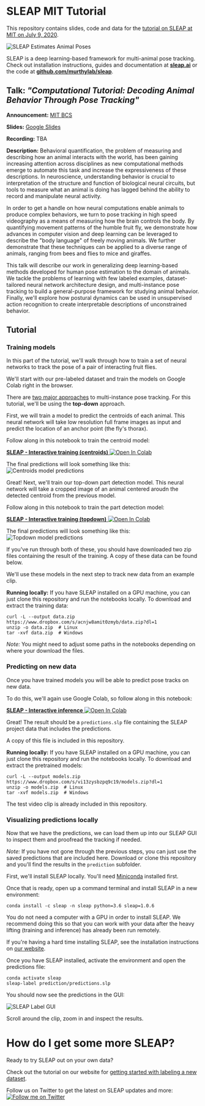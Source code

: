 # SLEAP MIT Tutorial
This repository contains slides, code and data for the [tutorial on SLEAP at MIT on July 9, 2020](http://bcs.mit.edu/news-events/events/computational-tutorial-decoding-animal-behavior-through-pose-tracking).

![SLEAP Estimates Animal Poses](https://sleap.ai/docs/_static/sleap_movie.gif)

SLEAP is a deep learning-based framework for multi-animal pose tracking. Check out installation instructions, guides and documentation at **[sleap.ai](https://sleap.ai)** or the code at **[github.com/murthylab/sleap](https://github.com/murthylab/sleap)**.


## Talk: *"Computational Tutorial: Decoding Animal Behavior Through Pose Tracking"*

**Announcement:** [MIT BCS](http://bcs.mit.edu/news-events/events/computational-tutorial-decoding-animal-behavior-through-pose-tracking)

**Slides:** [Google Slides](https://docs.google.com/presentation/d/1KTeqByttnKNqSJODPPLCn2XYXX5KOcHcPshEKBOOhGM/edit?usp=sharing)

**Recording:** TBA

**Description:** Behavioral quantification, the problem of measuring and describing how an animal interacts with the world, has been gaining increasing attention across disciplines as new computational methods emerge to automate this task and increase the expressiveness of these descriptions. In neuroscience, understanding behavior is crucial to interpretation of the structure and function of biological neural circuits, but tools to measure what an animal is doing has lagged behind the ability to record and manipulate neural activity.

In order to get a handle on how neural computations enable animals to produce complex behaviors, we turn to pose tracking in high speed videography as a means of measuring how the brain controls the body. By quantifying movement patterns of the humble fruit fly, we demonstrate how advances in computer vision and deep learning can be leveraged to describe the "body language" of freely moving animals. We further demonstrate that these techniques can be applied to a diverse range of animals, ranging from bees and flies to mice and giraffes.

This talk will describe our work in generalizing deep learning-based methods developed for human pose estimation to the domain of animals. We tackle the problems of learning with few labeled examples, dataset-tailored neural network architecture design, and multi-instance pose tracking to build a general-purpose framework for studying animal behavior. Finally, we'll explore how postural dynamics can be used in unsupervised action recognition to create interpretable descriptions of unconstrained behavior.

## Tutorial

### Training models

In this part of the tutorial, we'll walk through how to train a set of neural networks
to track the pose of a pair of interacting fruit flies.

We'll start with our pre-labeled dataset and train the models on Google Colab right in
the browser.

There are [two major approaches](https://sleap.ai/index.html#getting-started-with-sleap)
to multi-instance pose tracking. For this tutorial, we'll be using the **top-down**
approach.

First, we will train a model to predict the centroids of each animal. This neural
network will take low resolution full frame images as input and predict the location of
an anchor point (the fly's thorax).

Follow along in this notebook to train the centroid model:

<a href="https://colab.research.google.com/github/talmo/sleap-mit-tutorial/blob/master/notebooks/Interactive_training_(centroids).ipynb" target="_blank">**SLEAP - Interactive training (centroids)** <img src="https://colab.research.google.com/assets/colab-badge.svg" alt="Open In Colab"/></a>

The final predictions will look something like this:
![Centroids model predictions](https://github.com/talmo/sleap-mit-tutorial/blob/master/media/prediction-centroids.png)

Great! Next, we'll train our top-down part detection model. This neural network will
take a cropped image of an animal centered aroudn the detected centroid from the
previous model.

Follow along in this notebook to train the part detection model:

<a href="https://colab.research.google.com/github/talmo/sleap-mit-tutorial/blob/master/notebooks/Interactive_training_(topdown).ipynb" target="_blank">**SLEAP - Interactive training (topdown)** <img src="https://colab.research.google.com/assets/colab-badge.svg" alt="Open In Colab"/></a>

The final predictions will look something like this:
![Topdown model predictions](https://github.com/talmo/sleap-mit-tutorial/blob/master/media/prediction-topdown.png)

If you've run through both of these, you should have downloaded two zip files containing
the result of the training. A copy of these data can be found below.

We'll use these models in the next step to track new data from an example clip.


**Running locally:**
If you have SLEAP installed on a GPU machine, you can just clone this repository and run
the notebooks locally. To download and extract the training data:
```
curl -L --output data.zip https://www.dropbox.com/s/acnjw8amit0zmyb/data.zip?dl=1
unzip -o data.zip  # Linux
tar -xvf data.zip  # Windows
```

*Note:* You might need to adjust some paths in the notebooks depending on where your download
the files.


### Predicting on new data

Once you have trained models you will be able to predict pose tracks on new data.

To do this, we'll again use Google Colab, so follow along in this notebook:

<a href="https://colab.research.google.com/github/talmo/sleap-mit-tutorial/blob/master/notebooks/Interactive_inference.ipynb" target="_blank">**SLEAP - Interactive inference** <img src="https://colab.research.google.com/assets/colab-badge.svg" alt="Open In Colab"/></a>

Great! The result should be a `predictions.slp` file containing the SLEAP project data
that includes the predictions.

A copy of this file is included in this repository.


**Running locally:**
If you have SLEAP installed on a GPU machine, you can just clone this repository and run
the notebooks locally. To download and extract the pretrained models:
```
curl -L --output models.zip https://www.dropbox.com/s/vi13zysbzpq9c19/models.zip?dl=1
unzip -o models.zip  # Linux
tar -xvf models.zip  # Windows
```

The test video clip is already included in this repository.


### Visualizing predictions locally

Now that we have the predictions, we can load them up into our SLEAP GUI to inspect them
and proofread the tracking if needed.

*Note:* If you have not gone through the previous steps, you can just use the saved predictions
that are included here. Download or clone this repository and you'll find the results in
the `prediction` subfolder.


First, we'll install SLEAP locally. You'll need [Miniconda](https://docs.conda.io/en/latest/miniconda.html)
installed first.

Once that is ready, open up a command terminal and install SLEAP in a new environment:
```
conda install -c sleap -n sleap python=3.6 sleap=1.0.6
```

You do not need a computer with a GPU in order to install SLEAP. We recommend doing this
so that you can work with your data after the heavy lifting (training and inference) has
already been run remotely.

If you're having a hard time installing SLEAP, see the installation instructions on [our
website](https://sleap.ai/guides/installation.html).


Once you have SLEAP installed, activate the environment and open the predictions file:
```
conda activate sleap
sleap-label prediction/predictions.slp
```

You should now see the predictions in the GUI:

![SLEAP Label GUI](https://github.com/talmo/sleap-mit-tutorial/blob/master/media/sleap-label-gui.png)

Scroll around the clip, zoom in and inspect the results.


# How do I get some more SLEAP?

Ready to try SLEAP out on your own data?

Check out the tutorial on our website for [getting started with labeling a new dataset](https://sleap.ai/tutorials/tutorial.html).

Follow us on Twitter to get the latest on SLEAP updates and more: [![Follow me on Twitter](https://img.shields.io/twitter/follow/talmop.svg?style=social)](https://twitter.com/talmop)
